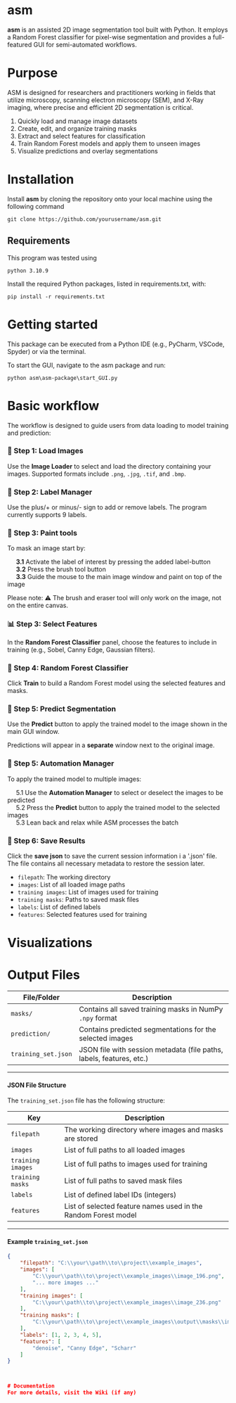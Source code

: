 # asm
**asm** is an assisted 2D image segmentation tool built with Python. It employs a Random Forest classifier for pixel-wise segmentation and provides a full-featured GUI for semi-automated workflows.

# Purpose
ASM is designed for researchers and practitioners working in fields that utilize microscopy, scanning electron microscopy (SEM), and X-Ray imaging, where precise and efficient 2D segmentation is critical.

1. Quickly load and manage image datasets
2. Create, edit, and organize training masks
3. Extract and select features for classification
4. Train Random Forest models and apply them to unseen images
5. Visualize predictions and overlay segmentations

# Installation
Install **asm** by cloning the repository onto your local machine using the following command

    git clone https://github.com/yourusername/asm.git

## Requirements

This program was tested using

    python 3.10.9

Install the required Python packages, listed in requirements.txt, with:  

    pip install -r requirements.txt

# Getting started
This package can be executed from a Python IDE (e.g., PyCharm, VSCode, Spyder) or via the terminal. 

To start the GUI, navigate to the asm package and run:

    python asm\asm-package\start_GUI.py

# Basic workflow
The workflow is designed to guide users from data loading to model training and prediction:

### 📂 Step 1: Load Images
Use the **Image Loader** to select and load the directory containing your images. Supported formats include `.png`, `.jpg`, `.tif`, and `.bmp`.

### 🔖 Step 2: Label Manager
Use the plus/+ or minus/- sign to add or remove labels. The program currently supports 9 labels.

### 🎨 Step 3: Paint tools
To mask an image start by:

&nbsp;&nbsp;&nbsp;&nbsp; **3.1** Activate the label of interest by pressing the added label-button  
&nbsp;&nbsp;&nbsp;&nbsp; **3.2** Press the brush tool button  
&nbsp;&nbsp;&nbsp;&nbsp; **3.3** Guide the mouse to the main image window and paint on top of the image 

Please note: ⚠️ The brush and eraser tool will only work on the image, not on the entire canvas.

### 📊 Step 3: Select Features
In the **Random Forest Classifier** panel, choose the features to include in training (e.g., Sobel, Canny Edge, Gaussian filters).

### 🌲 Step 4: Random Forest Classifier
Click **Train** to build a Random Forest model using the selected features and masks.

### 🔮 Step 5: Predict Segmentation
Use the **Predict** button to apply the trained model to the image shown in the main GUI window. 

Predictions will appear in a **separate** window next to the original image.

### 🤖 Step 5: Automation Manager
To apply the trained model to multiple images:

&nbsp;&nbsp;&nbsp;&nbsp; 5.1 Use the **Automation Manager** to select or deselect the images to be predicted  
&nbsp;&nbsp;&nbsp;&nbsp; 5.2 Press the **Predict** button to apply the trained model to the selected images  
&nbsp;&nbsp;&nbsp;&nbsp; 5.3 Lean back and relax while ASM processes the batch

### 📝 Step 6: Save Results
Click the **save json** to save the current session information i a '.json' file. The file contains all necessary metadata to restore the session later.

- `filepath`: The working directory  
- `images`: List of all loaded image paths  
- `training images`: List of images used for training  
- `training masks`: Paths to saved mask files  
- `labels`: List of defined labels  
- `features`: Selected features used for training




# Visualizations


# Output Files


| File/Folder         | Description                                                        |
|---------------------|--------------------------------------------------------------------|
| `masks/`            | Contains all saved training masks in NumPy `.npy` format          |
| `prediction/`       | Contains predicted segmentations for the selected images           |
| `training_set.json` | JSON file with session metadata (file paths, labels, features, etc.)|

---

#### JSON File Structure
The `training_set.json` file has the following structure:

| Key               | Description                                                    |
|--------------------|----------------------------------------------------------------|
| `filepath`         | The working directory where images and masks are stored        |
| `images`           | List of full paths to all loaded images                        |
| `training images`  | List of full paths to images used for training                 |
| `training masks`   | List of full paths to saved mask files                         |
| `labels`           | List of defined label IDs (integers)                           |
| `features`         | List of selected feature names used in the Random Forest model |

---

#### Example `training_set.json`
```json
{
    "filepath": "C:\\your\\path\\to\\project\\example_images",
    "images": [
        "C:\\your\\path\\to\\project\\example_images\\image_196.png",
        "... more images ..."
    ],
    "training images": [
        "C:\\your\\path\\to\\project\\example_images\\image_236.png"
    ],
    "training masks": [
        "C:\\your\\path\\to\\project\\example_images\\output\\masks\\image_236_mask.npy"
    ],
    "labels": [1, 2, 3, 4, 5],
    "features": [
        "denoise", "Canny Edge", "Scharr"
    ]
}



# Documentation
For more details, visit the Wiki (if any)
